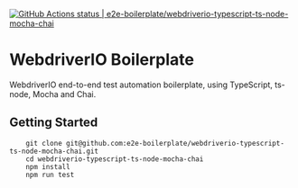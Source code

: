 [![GitHub Actions status | e2e-boilerplate/webdriverio-typescript-ts-node-mocha-chai](https://github.com/e2e-boilerplate/webdriverio-typescript-ts-node-mocha-chai/workflows/webdriverio-typescript-ts-node-mocha-chai/badge.svg)](https://github.com/e2e-boilerplate/webdriverio-typescript-ts-node-mocha-chai/actions?workflow=webdriverio-typescript-ts-node-mocha-chai)

# WebdriverIO Boilerplate

WebdriverIO end-to-end test automation boilerplate, using TypeScript, ts-node, Mocha and Chai.

## Getting Started

    	git clone git@github.com:e2e-boilerplate/webdriverio-typescript-ts-node-mocha-chai.git
    	cd webdriverio-typescript-ts-node-mocha-chai
    	npm install
    	npm run test
